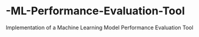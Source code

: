# -ML-Performance-Evaluation-Tool
Implementation of a Machine Learning Model Performance Evaluation Tool
